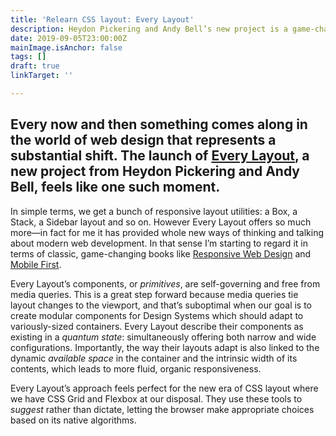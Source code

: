 ```yaml
---
title: 'Relearn CSS layout: Every Layout'
description: Heydon Pickering and Andy Bell’s new project is a game-changer
date: 2019-09-05T23:00:00Z
mainImage.isAnchor: false
tags: []
draft: true
linkTarget: ''

---
```

Every now and then something comes along in the world of web design that represents a substantial shift. The launch of [Every Layout](https://every-layout.dev/), a new project from Heydon Pickering and Andy Bell, feels like one such moment.
---

In simple terms, we get a bunch of responsive layout utilities: a Box, a Stack, a Sidebar layout and so on. However Every Layout offers so much more—in fact for me it has provided whole new ways of thinking and talking about modern web development. In that sense I’m starting to regard it in terms of classic, game-changing books like [Responsive Web Design](https://abookapart.com/products/responsive-web-design) and [Mobile First](https://abookapart.com/products/mobile-first).

Every Layout’s components, or _primitives_, are self-governing and free from media queries. This is a great step forward because media queries tie layout changes to the viewport, and that’s suboptimal when our goal is to create modular components for Design Systems which should adapt to variously-sized containers. Every Layout describe their components as existing in a _quantum state_: simultaneously offering both narrow and wide configurations. Importantly, the way their layouts adapt is also linked to the dynamic _available space_ in the container and the intrinsic width of its contents, which leads to more fluid, organic responsiveness.

Every Layout’s approach feels perfect for the new era of CSS layout where we have CSS Grid and Flexbox at our disposal. They use these tools to _suggest_ rather than dictate, letting the browser make appropriate choices based on its native algorithms.